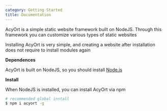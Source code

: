 ```yaml
---
category: Getting Started
title: Documentation
---
```


AcyOrt is a simple static website framework built on NodeJS. Through this framework you can customize various types of static websites

Installing AcyOrt is very simple, and creating a website after installation does not require to install modules again

**Dependences**

AcyOrt is built on NodeJS, so you should install [Node.js](http://nodejs.org/)

**Install**

When NodeJS is installed, you can install AcyOrt via npm

```bash
# recommended global install
$ npm i acyort -g
```
